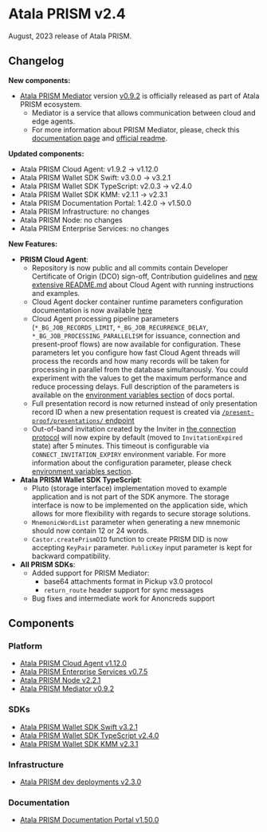 # Atala PRISM v2.4

August, 2023 release of Atala PRISM.

## Changelog

**New components:**

- [Atala PRISM Mediator](https://github.com/input-output-hk/atala-prism-mediator) version [v0.9.2](https://github.com/input-output-hk/atala-prism-mediator/releases/tag/prism-mediator-v0.9.2) is officially released as part of Atala PRISM ecosystem.
  - Mediator is a service that allows communication between cloud and edge agents.
  - For more information about PRISM Mediator, please, check this [documentation page](https://staging-docs.atalaprism.io/docs/atala-prism/prism-mediator) and [official readme](https://github.com/input-output-hk/atala-prism-mediator/blob/main/README.md).

**Updated components:**

- Atala PRISM Cloud Agent: v1.9.2 -> v1.12.0
- Atala PRISM Wallet SDK Swift: v3.0.0 -> v3.2.1
- Atala PRISM Wallet SDK TypeScript: v2.0.3 -> v2.4.0
- Atala PRISM Wallet SDK KMM: v2.1.1 -> v2.3.1
- Atala PRISM Documentation Portal: 1.42.0 -> v1.50.0
- Atala PRISM Infrastructure: no changes
- Atala PRISM Node: no changes
- Atala PRISM Enterprise Services: no changes

**New Features:**

- **PRISM Cloud Agent**:
  - Repository is now public and all commits contain Developer Certificate of Origin (DCO) sign-off, Contribution guidelines and [new extensive README.md](https://github.com/input-output-hk/atala-prism-building-blocks/blob/main/README.md) about Cloud Agent with running instructions and examples.
  - Cloud Agent docker container runtime parameters configuration documentation is now available [here](https://staging-docs.atalaprism.io/docs/atala-prism/prism-cloud-agent/environment-variables)
  - Cloud Agent processing pipeline parameters (`*_BG_JOB_RECORDS_LIMIT`, `*_BG_JOB_RECURRENCE_DELAY`, `*_BG_JOB_PROCESSING_PARALLELISM` for issuance, connection and present-proof flows) are now available for configuration. These parameters let you configure how fast Cloud Agent threads will process the records and how many records will be taken for processing in parallel from the database simultanously. You could experiment with the values to get the maximum performance and reduce processing delays. Full description of the parameters is available on the [environment variables section](https://staging-docs.atalaprism.io/docs/atala-prism/prism-cloud-agent/environment-variables) of docs portal.
  - Full presentation record is now returned instead of only presentation record ID when a new presentation request is created via [`/present-proof/presentations/` endpoint](https://staging-docs.atalaprism.io/agent-api/#tag/Present-Proof/operation/requestPresentation)
  - Out-of-band invitation created by the Inviter in [the connection protocol](https://staging-docs.atalaprism.io/tutorials/connections/connection) will now expire by default (moved to `InvitationExpired` state) after 5 minutes. This timeout is configurable via `CONNECT_INVITATION_EXPIRY` environment variable. For more information about the configuration parameter, please check [environment variables section](https://staging-docs.atalaprism.io/docs/atala-prism/prism-cloud-agent/environment-variables).
- **Atala PRISM Wallet SDK TypeScript**:
  - Pluto (storage interface) implementation moved to example application and is not part of the SDK anymore. The storage interface is now to be implemented on the application side, which allows for more flexibility with regards to secure storage solutions.
  - `MnemonicWordList` parameter when generating a new mnemonic should now contain 12 or 24 words.
  - `Castor.createPrismDID` function to create PRISM DID is now accepting `KeyPair` parameter. `PublicKey` input parameter is kept for backward compatibility. 
- **All PRISM SDKs**:
  - Added support for PRISM Mediator:
    - base64 attachments format in Pickup v3.0 protocol
    - `return_route` header support for sync messages
  - Bug fixes and intermediate work for Anoncreds support 

## Components

### Platform
* [Atala PRISM Cloud Agent v1.12.0](https://github.com/input-output-hk/atala-prism-building-blocks/releases/tag/prism-agent-v1.12.0)
* [Atala PRISM Enterprise Services v0.7.5](https://github.com/input-output-hk/atala-prism-products/releases/tag/prism-enterprise-services-v0.7.5)
* [Atala PRISM Node v2.2.1](https://github.com/input-output-hk/atala-prism/releases/tag/v2.2.1)
* [Atala PRISM Mediator v0.9.2](https://github.com/input-output-hk/atala-prism-mediator/releases/tag/prism-mediator-v0.9.2)

### SDKs

* [Atala PRISM Wallet SDK Swift v3.2.1](https://github.com/input-output-hk/atala-prism-wallet-sdk-swift/releases/tag/3.2.1)
* [Atala PRISM Wallet SDK TypeScript v2.4.0](https://github.com/input-output-hk/atala-prism-wallet-sdk-ts/releases/tag/v2.4.0)
* [Atala PRISM Wallet SDK KMM v2.3.1](https://github.com/input-output-hk/atala-prism-wallet-sdk-kmm/releases/tag/v2.3.1)

### Infrastructure

* [Atala PRISM dev deployments v2.3.0](https://github.com/input-output-hk/atala-prism-dev-deployments/releases/tag/v2.3.0)

### Documentation
* [Atala PRISM Documentation Portal v1.50.0](https://github.com/input-output-hk/atala-prism-docs/releases/tag/v1.50.0)

